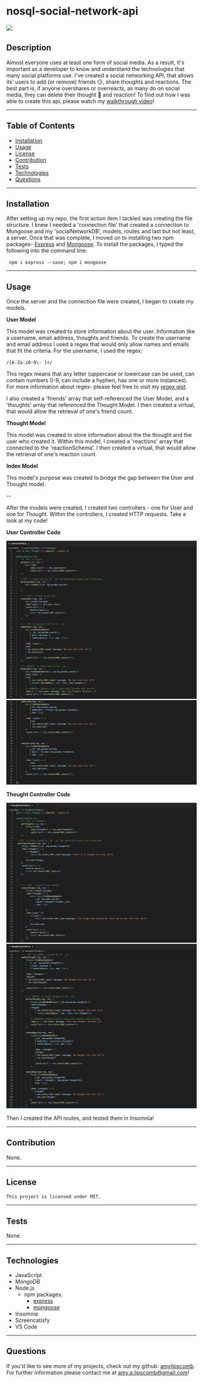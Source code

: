 # nosql-social-network-api
<img src="https://img.shields.io/badge/License-MIT-ff69b4.svg">

## Description

Almost everyone uses at least one form of social media. As a result, it's important as a developer to know and understand the technologies that many social platforms use. I've created a social networking API, that allows its' users to add (or remove) friends &#128527;, share thoughts and reactions. The best part is, if anyone overshares or overreacts, as many do on social media, they can delete their thought &#128173; and reaction! To find out how I was able to create this api, please watch my [walkthrough video](https://app.castify.com/view/b1a74d0e-7156-4733-8925-626cf32472ae)! 




----
## Table of Contents 

  * [Installation](#installation)
  * [Usage](#usage)
  * [License](#license)
  * [Contribution](#contribution)
  * [Tests](#tests)
  * [Technologies](#technologies)
  * [Questions](#questions)

---
## Installation

After setting up my repo, the first action item I tackled was creating the file structure. I knew I needed a 'connection file' that created a connection to Mongoose and my 'socialNetworkDB', models, routes and last but not least, a server. Once that was complete, I moved on to installing two npm packages- [Express](https://www.npmjs.com/package/express) and [Mongoose](https://www.npmjs.com/package/mongoose). To install the packages, I typed the following into the command line:
```
 npm i express --save; npm i mongoose
 ```


---

## Usage

Once the server and the connection file were created, I began to create my models.

 <strong>User Model</strong>

 This model was created to store information about the user. Information like a username, email address, thoughts and friends. To create the username and email address I used a regex that would only allow names and emails that fit the criteria. For the username, I used the regex:

 ```
 /[A-Za-z0-9\- ]+/
 ```
 This regex means that any letter (uppercase or lowercase can be used, can contain numbers 0-9, can include a hyphen, has one or more instances). For more information about regex- please feel free to visit my [regex gist](https://gist.github.com/AmyLipscomb).

 I also created a 'friends' array that self-referenced the User Model, and a 'thoughts' array that referenced the Thought Model. I then created a virtual, that would allow the retrieval of one's friend count. 

 <strong>Thought Model</strong>

This model was created to store information about the the thought and the user who created it. Within this model, I created a 'reactions' array that connected to the 'reactionSchema'. I then created a virtual, that would allow the retrieval of one's reaction count. 

 <strong>Index Model</strong>

 This model's purpose was created to bridge the gap between the User and Thought model. 

--

 After the models were created, I created two controllers - one for User and one for Thought. Within the controllers, I created HTTP requests. Take a look at my code! 

 <strong>User Controller Code</strong>

 ![userController](./utils/assets/images/userController1.jpeg)
 ![userController](./utils/assets/images/userController2.jpeg)

  <strong>Thought Controller Code</strong>

  ![thoughtController](./utils/assets/images/thoughtController1.jpeg)
  ![thoughtController](./utils/assets/images/thoughtController2.jpeg)


Then I created the API routes, and tested them in Insomnia! 

---

## Contribution

  None.

  ---

## License

```
This project is licensed under MIT.
```

---


## Tests

None.

 ---

 ## Technologies

* JavaScript
* MongoDB
* Node.js
    * npm packages:
       * [express](https://www.npmjs.com/package/express)  
       * [mongoose](https://www.npmjs.com/package/mongoose)  
* Insomnia
* Screencatisfy
* VS Code

 ---

## Questions

If you'd like to see more of my projects, check out my github: [amylipscomb](https://github.com/amylipscomb).
For further information please contact me at [amy.a.lipscomb@gmail.com](mailto:amy.a.lipscomb@gmail.com)!
